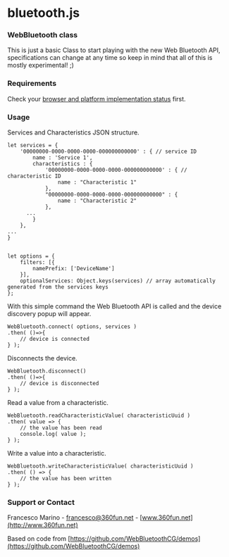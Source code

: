 # bluetooth.js

### WebBluetooth class
This is just a basic Class to start playing with the new Web Bluetooth API, specifications can change at any time so keep in mind that all of this is mostly experimental! ;)

### Requirements
Check your [browser and platform implementation status](https://github.com/WebBluetoothCG/web-bluetooth/blob/gh-pages/implementation-status.md) first.

### Usage

Services and Characteristics JSON structure.

	let services = {
	    '00000000-0000-0000-0000-000000000000' : { // service ID
	    	name : 'Service 1',
	    	characteristics : {
	    		'00000000-0000-0000-0000-000000000000' : { // characteristic ID
	    			name : "Characteristic 1"
	    		},
	    		"00000000-0000-0000-0000-000000000000" : {
	    			name : "Characteristic 2"
	    		},
          ...
	    	}
		},
    ...
	}
	
	 
	let options = {
		filters: [{
			namePrefix: ['DeviceName']
		}],
		optionalServices: Object.keys(services) // array automatically generated from the services keys
	};

With this simple command the Web Bluetooth API is called and the device discovery popup will appear.
	
	WebBluetooth.connect( options, services )
	.then( ()=>{
		// device is connected
	} );
	
Disconnects the device.

	WebBluetooth.disconnect()
	.then( ()=>{
		// device is disconnected
	} );
  
Read a value from a characteristic.

	WebBluetooth.readCharacteristicValue( characteristicUuid )
	.then( value => {
		// the value has been read
		console.log( value );
	} );
	
Write a value into a characteristic.

	WebBluetooth.writeCharacteristicValue( characteristicUuid )
	.then( () => {
		// the value has been written
	} );
  
### Support or Contact
Francesco Marino - [francesco@360fun.net](mailto:francesco@360fun.net) - [www.360fun.net](http://www.360fun.net)

Based on code from [https://github.com/WebBluetoothCG/demos](https://github.com/WebBluetoothCG/demos)
